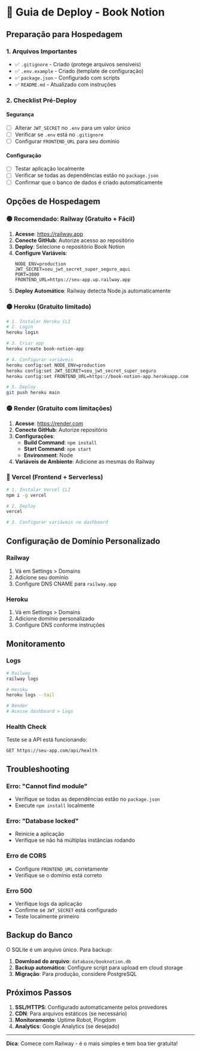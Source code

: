 # 🚀 Guia de Deploy - Book Notion

## Preparação para Hospedagem

### 1. Arquivos Importantes
- ✅ `.gitignore` - Criado (protege arquivos sensíveis)
- ✅ `.env.example` - Criado (template de configuração)
- ✅ `package.json` - Configurado com scripts
- ✅ `README.md` - Atualizado com instruções

### 2. Checklist Pré-Deploy

#### Segurança
- [ ] Alterar `JWT_SECRET` no `.env` para um valor único
- [ ] Verificar se `.env` está no `.gitignore`
- [ ] Configurar `FRONTEND_URL` para seu domínio

#### Configuração
- [ ] Testar aplicação localmente
- [ ] Verificar se todas as dependências estão no `package.json`
- [ ] Confirmar que o banco de dados é criado automaticamente

## Opções de Hospedagem

### 🟢 Recomendado: Railway (Gratuito + Fácil)

1. **Acesse**: https://railway.app
2. **Conecte GitHub**: Autorize acesso ao repositório
3. **Deploy**: Selecione o repositório Book Notion
4. **Configure Variáveis**:
   ```
   NODE_ENV=production
   JWT_SECRET=seu_jwt_secret_super_seguro_aqui
   PORT=3000
   FRONTEND_URL=https://seu-app.up.railway.app
   ```
5. **Deploy Automático**: Railway detecta Node.js automaticamente

### 🟡 Heroku (Gratuito limitado)

```bash
# 1. Instalar Heroku CLI
# 2. Login
heroku login

# 3. Criar app
heroku create book-notion-app

# 4. Configurar variáveis
heroku config:set NODE_ENV=production
heroku config:set JWT_SECRET=seu_jwt_secret_super_seguro
heroku config:set FRONTEND_URL=https://book-notion-app.herokuapp.com

# 5. Deploy
git push heroku main
```

### 🟡 Render (Gratuito com limitações)

1. **Acesse**: https://render.com
2. **Conecte GitHub**: Autorize repositório
3. **Configurações**:
   - **Build Command**: `npm install`
   - **Start Command**: `npm start`
   - **Environment**: Node
4. **Variáveis de Ambiente**: Adicione as mesmas do Railway

### 🔵 Vercel (Frontend + Serverless)

```bash
# 1. Instalar Vercel CLI
npm i -g vercel

# 2. Deploy
vercel

# 3. Configurar variáveis no dashboard
```

## Configuração de Domínio Personalizado

### Railway
1. Vá em Settings > Domains
2. Adicione seu domínio
3. Configure DNS CNAME para `railway.app`

### Heroku
1. Vá em Settings > Domains
2. Adicione domínio personalizado
3. Configure DNS conforme instruções

## Monitoramento

### Logs
```bash
# Railway
railway logs

# Heroku
heroku logs --tail

# Render
# Acesse dashboard > Logs
```

### Health Check
Teste se a API está funcionando:
```
GET https://seu-app.com/api/health
```

## Troubleshooting

### Erro: "Cannot find module"
- Verifique se todas as dependências estão no `package.json`
- Execute `npm install` localmente

### Erro: "Database locked"
- Reinicie a aplicação
- Verifique se não há múltiplas instâncias rodando

### Erro de CORS
- Configure `FRONTEND_URL` corretamente
- Verifique se o domínio está correto

### Erro 500
- Verifique logs da aplicação
- Confirme se `JWT_SECRET` está configurado
- Teste localmente primeiro

## Backup do Banco

O SQLite é um arquivo único. Para backup:

1. **Download do arquivo**: `database/booknotion.db`
2. **Backup automático**: Configure script para upload em cloud storage
3. **Migração**: Para produção, considere PostgreSQL

## Próximos Passos

1. **SSL/HTTPS**: Configurado automaticamente pelos provedores
2. **CDN**: Para arquivos estáticos (se necessário)
3. **Monitoramento**: Uptime Robot, Pingdom
4. **Analytics**: Google Analytics (se desejado)

---

**Dica**: Comece com Railway - é o mais simples e tem boa tier gratuita!
